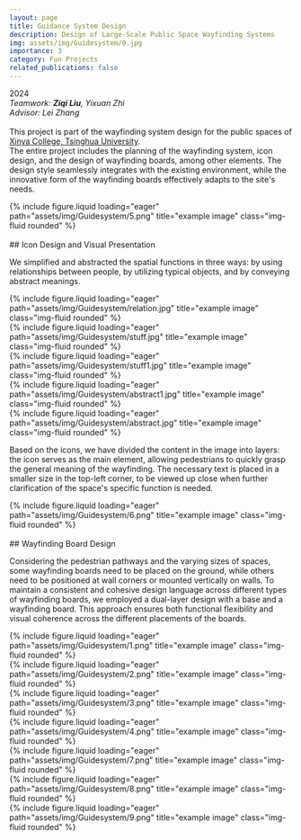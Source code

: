 ```yaml
---
layout: page
title: Guidance System Design
description: Design of Large-Scale Public Space Wayfinding Systems
img: assets/img/Guidesystem/0.jpg
importance: 3
category: Fun Projects
related_publications: false
---
```


2024  
*Teamwork: **Ziqi Liu**, Yixuan Zhi*  
*Advisor: Lei Zhang*  
<br>
This project is part of the wayfinding system design for the public spaces of [Xinya College, Tsinghua University](https://www.xyc.tsinghua.edu.cn/en/).  
The entire project includes the planning of the wayfinding system, icon design, and the design of wayfinding boards, among other elements. The design style seamlessly integrates with the existing environment, while the innovative form of the wayfinding boards effectively adapts to the site's needs.

<div class="row">
    <div class="col-sm mt-3 mt-md-0">
        {% include figure.liquid loading="eager" path="assets/img/Guidesystem/5.png" title="example image" class="img-fluid rounded" %}
    </div>
</div>

<br>
## Icon Design and Visual Presentation

We simplified and abstracted the spatial functions in three ways: by using relationships between people, by utilizing typical objects, and by conveying abstract meanings.

<div class="row">
    <div class="col-sm mt-3 mt-md-0">
        {% include figure.liquid loading="eager" path="assets/img/Guidesystem/relation.jpg" title="example image" class="img-fluid rounded" %}
    </div>
    <div class="col-sm mt-3 mt-md-0">
        {% include figure.liquid loading="eager" path="assets/img/Guidesystem/stuff.jpg" title="example image" class="img-fluid rounded" %}
    </div>
    <div class="col-sm mt-3 mt-md-0">
        {% include figure.liquid loading="eager" path="assets/img/Guidesystem/stuff1.jpg" title="example image" class="img-fluid rounded" %}
    </div>
    <div class="col-sm mt-3 mt-md-0">
        {% include figure.liquid loading="eager" path="assets/img/Guidesystem/abstract1.jpg" title="example image" class="img-fluid rounded" %}
    </div>
    <div class="col-sm mt-3 mt-md-0">
        {% include figure.liquid loading="eager" path="assets/img/Guidesystem/abstract.jpg" title="example image" class="img-fluid rounded" %}
    </div>
</div>

Based on the icons, we have divided the content in the image into layers: the icon serves as the main element, allowing pedestrians to quickly grasp the general meaning of the wayfinding. The necessary text is placed in a smaller size in the top-left corner, to be viewed up close when further clarification of the space's specific function is needed.

<div class="row">
    <div class="col-sm mt-3 mt-md-0">
        {% include figure.liquid loading="eager" path="assets/img/Guidesystem/6.png" title="example image" class="img-fluid rounded" %}
    </div>
</div>

<br>
## Wayfinding Board Design

Considering the pedestrian pathways and the varying sizes of spaces, some wayfinding boards need to be placed on the ground, while others need to be positioned at wall corners or mounted vertically on walls. To maintain a consistent and cohesive design language across different types of wayfinding boards, we employed a dual-layer design with a base and a wayfinding board. This approach ensures both functional flexibility and visual coherence across the different placements of the boards.

<div class="row">
    <div class="col-sm mt-3 mt-md-0">
        {% include figure.liquid loading="eager" path="assets/img/Guidesystem/1.png" title="example image" class="img-fluid rounded" %}
    </div>
    <div class="col-sm mt-3 mt-md-0">
        {% include figure.liquid loading="eager" path="assets/img/Guidesystem/2.png" title="example image" class="img-fluid rounded" %}
    </div>
    <div class="col-sm mt-3 mt-md-0">
        {% include figure.liquid loading="eager" path="assets/img/Guidesystem/3.png" title="example image" class="img-fluid rounded" %}
    </div>
    <div class="col-sm mt-3 mt-md-0">
        {% include figure.liquid loading="eager" path="assets/img/Guidesystem/4.png" title="example image" class="img-fluid rounded" %}
    </div>
</div>
<div class="row">
    <div class="col-sm mt-3 mt-md-0">
        {% include figure.liquid loading="eager" path="assets/img/Guidesystem/7.png" title="example image" class="img-fluid rounded" %}
    </div>
    <div class="col-sm mt-3 mt-md-0">
        {% include figure.liquid loading="eager" path="assets/img/Guidesystem/8.png" title="example image" class="img-fluid rounded" %}
    </div>
    <div class="col-sm mt-3 mt-md-0">
        {% include figure.liquid loading="eager" path="assets/img/Guidesystem/9.png" title="example image" class="img-fluid rounded" %}
    </div>
</div>
